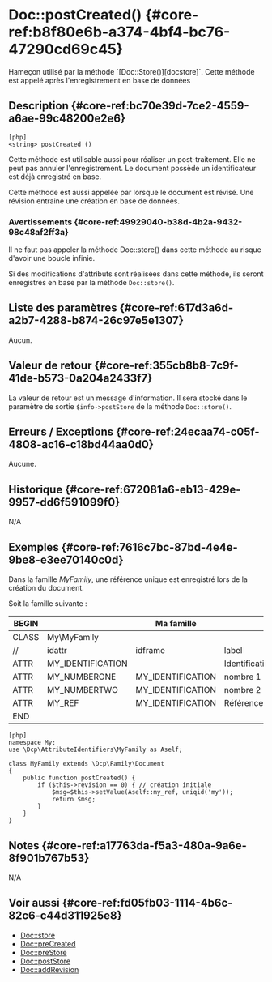 # Doc::postCreated() {#core-ref:b8f80e6b-a374-4bf4-bc76-47290cd69c45}

<div class="short-description"> Hameçon utilisé par la méthode
`[Doc::Store()][docstore]`. Cette méthode est appelé après l'enregistrement en
base de données


</div>
<!--
<div class="applicability">
Obsolète depuis #.#.#
</div>
-->

## Description {#core-ref:bc70e39d-7ce2-4559-a6ae-99c48200e2e6}

    [php]
    <string> postCreated ()

Cette méthode est utilisable aussi pour réaliser un post-traitement. Elle ne
peut pas annuler l'enregistrement. Le document possède un identificateur est
déjà enregistré en base.

Cette méthode est aussi appelée par lorsque le document est révisé. Une révision
entraine une création en base de données. 

### Avertissements {#core-ref:49929040-b38d-4b2a-9432-98c48af2ff3a}

Il ne faut pas appeler la méthode Doc::store() dans cette méthode au risque
d'avoir une boucle infinie.

Si des modifications d'attributs sont réalisées dans cette méthode, ils seront
enregistrés en base par la méthode `Doc::store()`.

## Liste des paramètres {#core-ref:617d3a6d-a2b7-4288-b874-26c97e5e1307}

Aucun.

## Valeur de retour {#core-ref:355cb8b8-7c9f-41de-b573-0a204a2433f7}

La valeur de retour est un message d'information. Il sera stocké dans le
paramètre de sortie `$info->postStore` de la méthode `Doc::store()`.

## Erreurs / Exceptions {#core-ref:24ecaa74-c05f-4808-ac16-c18bd44aa0d0}

Aucune.

## Historique {#core-ref:672081a6-eb13-429e-9957-dd6f591099f0}

N/A

## Exemples {#core-ref:7616c7bc-87bd-4e4e-9be8-e3ee70140c0d}

Dans la famille _MyFamily_, une référence unique est enregistré lors de la
création du document.

Soit la famille suivante :

| BEGIN |                   |     Ma famille    |                |     | MYFAMILY |       |     |     |
| ----- | ----------------- | ----------------- | -------------- | --- | -------- | ----- | --- | --- |
| CLASS | My\MyFamily       |                   |                |     |          |       |     |     |
| //    | idattr            | idframe           | label          | T   | A        | type  | ord | vis |
| ATTR  | MY_IDENTIFICATION |                   | Identification | N   | N        | frame | 10  | W   |
| ATTR  | MY_NUMBERONE      | MY_IDENTIFICATION | nombre 1       | Y   | N        | int   | 20  | W   |
| ATTR  | MY_NUMBERTWO      | MY_IDENTIFICATION | nombre 2       | N   | N        | int   | 30  | W   |
| ATTR  | MY_REF            | MY_IDENTIFICATION | Référence      | N   | N        | frame | 10  | R   |
| END   |                   |                   |                |     |          |       |     |     |


    [php]
    namespace My;
    use \Dcp\AttributeIdentifiers\MyFamily as Aself;
    
    class MyFamily extends \Dcp\Family\Document
    {
        public function postCreated() {
            if ($this->revision == 0) { // création initiale
                $msg=$this->setValue(Aself::my_ref, uniqid('my'));
                return $msg;
            }
        }
    }



## Notes {#core-ref:a17763da-f5a3-480a-9a6e-8f901b767b53}

N/A

## Voir aussi {#core-ref:fd05fb03-1114-4b6c-82c6-c44d311925e8}

*   [Doc::store][docstore]
*   [Doc::preCreated][docprecreated]
*   [Doc::preStore][docprestore]
*   [Doc::postStore][docpoststore]
*   [Doc::addRevision][docaddrevision]

<!-- links -->
[docstore]:         #core-ref:b8540d13-ece6-4e9e-9b72-6a56bca9da12
[docpostcreated]:   #core-ref:b8f80e6b-a374-4bf4-bc76-47290cd69c45
[docpoststore]:     #core-ref:99520a31-0aef-4bc6-b20a-114737059d17
[docprestore]:      #core-ref:3517da95-82fe-4adb-8bc4-ef49ca55edb0
[docprecreated]:    #core-ref:e85aa9d4-5e62-4a60-9d1c-f60433301747
[docaddrevision]:   #core-ref:882e3730-0483-4dbc-9b9d-0d0b5cc31d38

